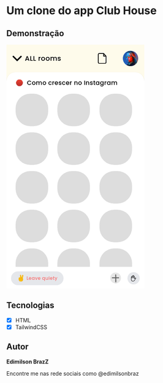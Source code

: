 # Um clone do app Club House
    
## Demonstração
<img src="./assets/demo.png" alt="exemplo">

## Tecnologias

* [x] HTML
* [x] TailwindCSS

## Autor

**Edimilson BrazZ**

Encontre me nas rede sociais como @edimilsonbraz
